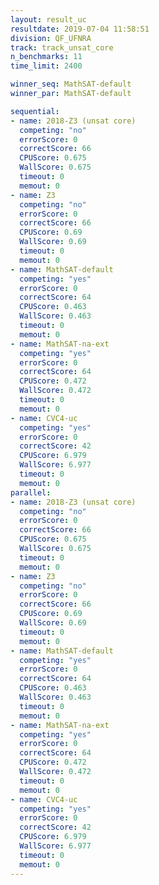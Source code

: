 ```yaml
---
layout: result_uc
resultdate: 2019-07-04 11:58:51
division: QF_UFNRA
track: track_unsat_core
n_benchmarks: 11
time_limit: 2400

winner_seq: MathSAT-default
winner_par: MathSAT-default

sequential:
- name: 2018-Z3 (unsat core)
  competing: "no"
  errorScore: 0
  correctScore: 66
  CPUScore: 0.675
  WallScore: 0.675
  timeout: 0
  memout: 0
- name: Z3
  competing: "no"
  errorScore: 0
  correctScore: 66
  CPUScore: 0.69
  WallScore: 0.69
  timeout: 0
  memout: 0
- name: MathSAT-default
  competing: "yes"
  errorScore: 0
  correctScore: 64
  CPUScore: 0.463
  WallScore: 0.463
  timeout: 0
  memout: 0
- name: MathSAT-na-ext
  competing: "yes"
  errorScore: 0
  correctScore: 64
  CPUScore: 0.472
  WallScore: 0.472
  timeout: 0
  memout: 0
- name: CVC4-uc
  competing: "yes"
  errorScore: 0
  correctScore: 42
  CPUScore: 6.979
  WallScore: 6.977
  timeout: 0
  memout: 0
parallel:
- name: 2018-Z3 (unsat core)
  competing: "no"
  errorScore: 0
  correctScore: 66
  CPUScore: 0.675
  WallScore: 0.675
  timeout: 0
  memout: 0
- name: Z3
  competing: "no"
  errorScore: 0
  correctScore: 66
  CPUScore: 0.69
  WallScore: 0.69
  timeout: 0
  memout: 0
- name: MathSAT-default
  competing: "yes"
  errorScore: 0
  correctScore: 64
  CPUScore: 0.463
  WallScore: 0.463
  timeout: 0
  memout: 0
- name: MathSAT-na-ext
  competing: "yes"
  errorScore: 0
  correctScore: 64
  CPUScore: 0.472
  WallScore: 0.472
  timeout: 0
  memout: 0
- name: CVC4-uc
  competing: "yes"
  errorScore: 0
  correctScore: 42
  CPUScore: 6.979
  WallScore: 6.977
  timeout: 0
  memout: 0
---
```

